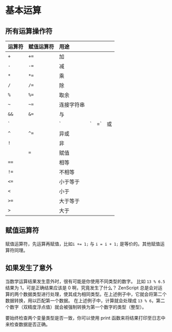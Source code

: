 # 基本运算

## 所有运算操作符

| 运算符 | 赋值运算符 | 用途 |  |  |  |
| :--- | :--- | :--- |:--- | :--- |:--- |
| `+` | `+=` | 加 |
| `-` | `-=` | 减 |
| `*` | `*=` | 乘 |
| `/` | `/=` | 除 |
| `%` | `%=` | 取余 |
| `~` | `~=` | 连接字符串 |
| `&&` | `&=` | 与 |
| `||` | `|=` | 或 |
| `^` | `^=` | 异或 |
| `!` |  | 非 |
|  | `=` | 赋值 |
| `==` |  | 相等 |
| `!=` |  | 不相等 |
| `<=` |  | 小于等于 |
| `<` |  | 小于 |
| `>=` |  | 大于等于 |
| `>` |  | 大于 |

## 赋值运算符

赋值运算符，先运算再赋值，比如`i += 1;` 与 `i = i + 1;` 是等价的。其他赋值运算符同理。

## 如果发生了意外

当数学运算结果发生意外时，很有可能是你使用不同类型的数字。 比如 `13 % 6.5` 结果为 1，可是正确结果应该是 0 啊，究竟发生了什么？ ZenScript 总是会对运算的两个数据类型进行处理，使其成为相同类型。在上述例子中，它就会将第二个数据转换，用以匹配第一个数据。 在上述例子中，计算就会处理成 `13 % 6`，第二个数字（双精度浮点值）就会被强制转换为第一个数字的类型（整型）。

要始终检查两个变量类型是否一致，你可以使用 print 函数来将结果打印至日志中来检查数据是否正确。
